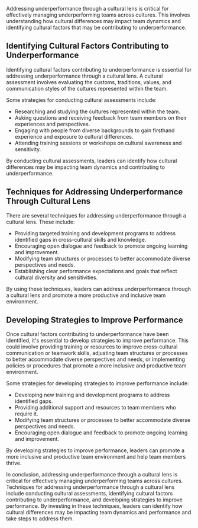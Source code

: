 
Addressing underperformance through a cultural lens is critical for effectively managing underperforming teams across cultures. This involves understanding how cultural differences may impact team dynamics and identifying cultural factors that may be contributing to underperformance.

Identifying Cultural Factors Contributing to Underperformance
-------------------------------------------------------------

Identifying cultural factors contributing to underperformance is essential for addressing underperformance through a cultural lens. A cultural assessment involves evaluating the customs, traditions, values, and communication styles of the cultures represented within the team.

Some strategies for conducting cultural assessments include:

* Researching and studying the cultures represented within the team.
* Asking questions and receiving feedback from team members on their experiences and perspectives.
* Engaging with people from diverse backgrounds to gain firsthand experience and exposure to cultural differences.
* Attending training sessions or workshops on cultural awareness and sensitivity.

By conducting cultural assessments, leaders can identify how cultural differences may be impacting team dynamics and contributing to underperformance.

Techniques for Addressing Underperformance Through Cultural Lens
----------------------------------------------------------------

There are several techniques for addressing underperformance through a cultural lens. These include:

* Providing targeted training and development programs to address identified gaps in cross-cultural skills and knowledge.
* Encouraging open dialogue and feedback to promote ongoing learning and improvement.
* Modifying team structures or processes to better accommodate diverse perspectives and needs.
* Establishing clear performance expectations and goals that reflect cultural diversity and sensitivities.

By using these techniques, leaders can address underperformance through a cultural lens and promote a more productive and inclusive team environment.

Developing Strategies to Improve Performance
--------------------------------------------

Once cultural factors contributing to underperformance have been identified, it's essential to develop strategies to improve performance. This could involve providing training or resources to improve cross-cultural communication or teamwork skills, adjusting team structures or processes to better accommodate diverse perspectives and needs, or implementing policies or procedures that promote a more inclusive and productive team environment.

Some strategies for developing strategies to improve performance include:

* Developing new training and development programs to address identified gaps.
* Providing additional support and resources to team members who require it.
* Modifying team structures or processes to better accommodate diverse perspectives and needs.
* Encouraging open dialogue and feedback to promote ongoing learning and improvement.

By developing strategies to improve performance, leaders can promote a more inclusive and productive team environment and help team members thrive.

In conclusion, addressing underperformance through a cultural lens is critical for effectively managing underperforming teams across cultures. Techniques for addressing underperformance through a cultural lens include conducting cultural assessments, identifying cultural factors contributing to underperformance, and developing strategies to improve performance. By investing in these techniques, leaders can identify how cultural differences may be impacting team dynamics and performance and take steps to address them.

